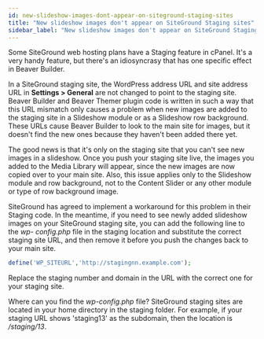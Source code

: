 ```yaml
---
id: new-slideshow-images-dont-appear-on-siteground-staging-sites
title: "New slideshow images don't appear on SiteGround Staging sites"
sidebar_label: "New slideshow images don't appear on SiteGround Staging sites"
---
```


Some SiteGround web hosting plans have a Staging feature in cPanel. It's a
very handy feature, but there's an idiosyncrasy that has one specific effect
in Beaver Builder.

In a SiteGround staging site, the WordPress address URL and site address URL
in **Settings > General** are not changed to point to the staging site. Beaver
Builder and Beaver Themer plugin code is written in such a way that this URL
mismatch only causes a problem when new images are added to the staging site
in a Slideshow module or as a Slideshow row background. These URLs cause
Beaver Builder to look to the main site for images, but it doesn't find the
new ones because they haven't been added there yet.

The good news is that it's only on the staging site that you can't see new
images in a slideshow. Once you push your staging site live, the images you
added to the Media Library will appear, since the new images are now copied
over to your main site. Also, this issue applies only to the Slideshow module
and row background, not to the Content Slider or any other module or type of
row background image.

SiteGround has agreed to implement a workaround for this problem in their
Staging code. In the meantime, if you need to see newly added slideshow images
on your SiteGround staging site, you can add the following line to the *wp-
config.php* file in the staging location and substitute the correct staging
site URL, and then remove it before you push the changes back to your main
site.

```php
define('WP_SITEURL','http://stagingnn.example.com');
```    

Replace the staging number and domain in the URL with the correct one for your
staging site.

Where can you find the *wp-config.php* file? SiteGround staging sites are
located in your home directory in the staging folder. For example, if your
staging URL shows 'staging13' as the subdomain, then the location is
*/staging/13*.
